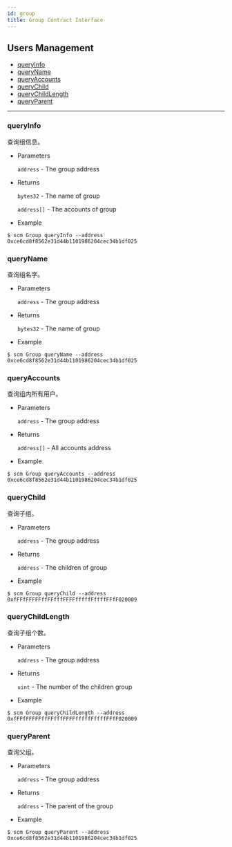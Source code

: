 ```yaml
---
id: group
title: Group Contract Interface
---
```



<h2 class="hover-list">Users Management</h2>

- [queryInfo](#queryInfo)
- [queryName](#queryName)
- [queryAccounts](#queryAccounts)
- [queryChild](#queryChild)
- [queryChildLength](#queryChildLength)
- [queryParent](#queryParent)

* * *

### queryInfo

查询组信息。

- Parameters
    
    `address` - The group address

- Returns
    
    `bytes32` - The name of group
    
    `address[]` - The accounts of group

- Example

```shell
$ scm Group queryInfo --address 0xce6cd8f8562e31d44b1101986204cec34b1df025
```

### queryName

查询组名字。

- Parameters
    
    `address` - The group address

- Returns
    
    `bytes32` - The name of group

- Example

```shell
$ scm Group queryName --address 0xce6cd8f8562e31d44b1101986204cec34b1df025
```

### queryAccounts

查询组内所有用户。

- Parameters
    
    `address` - The group address

- Returns
    
    `address[]` - All accounts address

- Example

```shell
$ scm Group queryAccounts --address 0xce6cd8f8562e31d44b1101986204cec34b1df025
```

### queryChild

查询子组。

- Parameters
    
    `address` - The group address

- Returns
    
    `address` - The children of group

- Example

```shell
$ scm Group queryChild --address 0xfFFfFFFFFffFFfffFFFFfffffFffffFFfF020009
```

### queryChildLength

查询子组个数。

- Parameters
    
    `address` - The group address

- Returns
    
    `uint` - The number of the children group

- Example

```shell
$ scm Group queryChildLength --address 0xfFFfFFFFFffFFfffFFFFfffffFffffFFfF020009
```

### queryParent

查询父组。

- Parameters
    
    `address` - The group address

- Returns
    
    `address` - The parent of the group

- Example

```shell
$ scm Group queryParent --address 0xce6cd8f8562e31d44b1101986204cec34b1df025
```